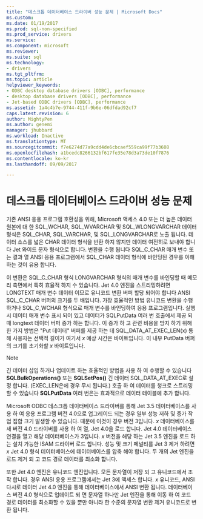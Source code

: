 ```yaml
---
title: "데스크톱 데이터베이스 드라이버 성능 문제 | Microsoft Docs"
ms.custom: 
ms.date: 01/19/2017
ms.prod: sql-non-specified
ms.prod_service: drivers
ms.service: 
ms.component: microsoft
ms.reviewer: 
ms.suite: sql
ms.technology:
- drivers
ms.tgt_pltfrm: 
ms.topic: article
helpviewer_keywords:
- ODBC desktop database drivers [ODBC], performance
- desktop database drivers [ODBC], performance
- Jet-based ODBC drivers [ODBC], performance
ms.assetid: 1a4c4b7e-9744-411f-9b6e-06dfdad92cf7
caps.latest.revision: 6
author: MightyPen
ms.author: genemi
manager: jhubbard
ms.workload: Inactive
ms.translationtype: MT
ms.sourcegitcommit: f7e6274d77a9cdd4de6cbcaef559ca99f77b3608
ms.openlocfilehash: a1bcedc8266132bf617fe35e78d3a73de10f7876
ms.contentlocale: ko-kr
ms.lasthandoff: 09/09/2017

---
```

# <a name="desktop-database-driver-performance-issues"></a>데스크톱 데이터베이스 드라이버 성능 문제
기존 ANSI 응용 프로그램 호환성을 위해, Microsoft 액세스 4.0 또는 더 높은 데이터 원본에 대 한 SQL_WCHAR, SQL_WVARCHAR 및 SQL_WLONGVARCHAR 데이터 형식은 SQL_CHAR, SQL_VARCHAR, 및 SQL_LONGVARCHAR로 노출 됩니다. 데이터 소스를 넓은 CHAR 데이터 형식을 반환 하지 않지만 데이터 여전히로 보내야 합니다 Jet 와이드 문자 형식으로 합니다. 변환을 수행 됩니다 SQL_C_CHAR 매개 변수 또는 결과 열 ANSI 응용 프로그램에서 SQL_CHAR 데이터 형식에 바인딩된 경우를 이해 하는 것이 유용 합니다.  
  
 이 변환은 SQL_C_CHAR 형식 LONGVARCHAR 형식의 매개 변수를 바인딩할 때 메모리 측면에서 특히 효율적 하지 수 있습니다. Jet 4.0 엔진을 스트리밍하려면 LONGTEXT 매개 변수 데이터 이므로 유니코드 변환 버퍼 할당 되어야 합니다 ANSI SQL_C_CHAR 버퍼의 크기를 두 배입니다. 가장 효율적인 방법 유니코드 변환을 수행 하거나 SQL_C_WCHAR 형식으로 매개 변수를 바인딩하여 응용 프로그램입니다. 실행 시 데이터 매개 변수 표시 되어 있고 데이터가 SQLPutData 여러 번 호출에서 제공 되 때 longtext 데이터 버퍼 증가 하는 합니다. 이 증가 하 고 관련 비용을 방지 하기 위해 한 가지 방법은 "Put 데이터" 버퍼를 제공 하는 데 SQL_DATA_AT_EXEC_LEN(x) 통해 사용자는 선택적 길이가 여기서 *x* 예상 시간은 바이트입니다. 이 내부 PutData 버퍼의 크기를 초기화할 *x* 바이트입니다.  
  
> [!NOTE]  
>  긴 데이터 삽입 하거나 업데이트 하는 효율적인 방법을 사용 하 여 수행할 수 있습니다 **SQLBulkOperations()** 또는 **SQLSetPos()** 긴 데이터 SQL_DATA_AT_EXEC로 설정 합니다. (EXEC_LEN은에 경우 무시 됩니다.) 호출 하 여 데이터를 청크로 스트리밍할 수 있습니다 **SQLPutData** 여러 번은는 효과적으로 데이터 테이블에 추가 합니다.  
  
 Microsoft ODBC 데스크톱 데이터베이스 드라이버를 통해 Jet 3.5 데이터베이스를 사용 하 여 응용 프로그램 버전 4.0으로 업그레이드 되는 경우 일부 성능 저하 및 증가 작업 집합 크기 발생할 수 있습니다. 때문에 이것이 경우 버전 3입니다. *x* 데이터베이스를 새 버전 4.0 드라이버를 사용 하 여 열, Jet 4.0을 로드 합니다. Jet 4.0 데이터베이스 연결을 열고 해당 데이터베이스가 3입니다. *x* 버전을 해당 하는 Jet 3.5 엔진을 로드 하는 설치 가능한 ISAM 드라이버 로드 합니다. 성능 및 크기 페널티를 Jet 3 제거 하려면 *x* Jet 4.0 형식 데이터베이스에 데이터베이스를 압축 해야 합니다. 두 개의 Jet 엔진을 로드 제거 되 고 코드 경로 데이터를 최소화 합니다.  
  
 또한 Jet 4.0 엔진은 유니코드 엔진입니다. 모든 문자열이 저장 되 고 유니코드에서 조작 합니다. 경우 ANSI 응용 프로그램에서는 Jet 3에 액세스 합니다. *x* 유니코드, ANSI 다시로 데이터 Jet 4.0 엔진을 통해 데이터베이스에서 ANSI 변환 됩니다. 데이터베이스 버전 4.0 형식으로 업데이트 되 면 문자열 하나만 Jet 엔진을 통해 이동 하 여 코드 경로 데이터를 최소화할 수 있을 뿐만 아니라 한 수준의 문자열 변환 제거 유니코드로 변환 됩니다.

